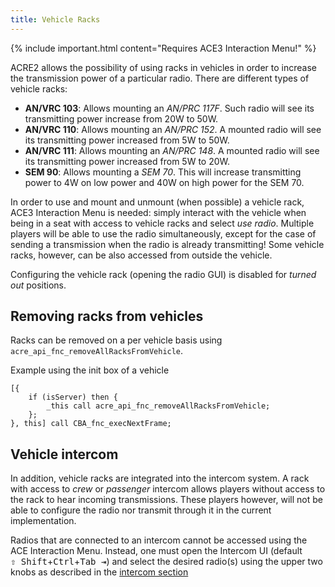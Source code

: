 ```yaml
---
title: Vehicle Racks
---
```


{% include important.html content="Requires ACE3 Interaction Menu!" %}

ACRE2 allows the possibility of using racks in vehicles in order to increase the transmission power of a particular radio. There are different types of vehicle racks:

- **AN/VRC 103**: Allows mounting an *AN/PRC 117F*. Such radio will see its transmitting power increase from 20W to 50W.
- **AN/VRC 110**: Allows mounting an *AN/PRC 152*. A mounted radio will see its transmitting power increased from 5W to 50W.
- **AN/VRC 111**: Allows mounting an *AN/PRC 148*. A mounted radio will see its transmitting power increased from 5W to 20W.
- **SEM 90**: Allows mounting a *SEM 70*. This will increase transmitting power to 4W on low power and 40W on high power for the SEM 70.

In order to use and mount and unmount (when possible) a vehicle rack, ACE3 Interaction Menu is needed: simply interact with the vehicle when being in a seat with access to vehicle racks and select *use radio*. Multiple players will be able to use the radio simultaneously, except for the case of sending a transmission when the radio is already transmitting! Some vehicle racks, however, can be also accessed from outside the vehicle.

Configuring the vehicle rack (opening the radio GUI) is disabled for *turned out* positions.

## Removing racks from vehicles

Racks can be removed on a per vehicle basis using `acre_api_fnc_removeAllRacksFromVehicle`.

Example using the init box of a vehicle

```sqf
[{
    if (isServer) then {
        _this call acre_api_fnc_removeAllRacksFromVehicle;
    };
}, this] call CBA_fnc_execNextFrame;
```

## Vehicle intercom

In addition, vehicle racks are integrated into the intercom system. A rack with access to *crew* or *passenger* intercom allows players without access to the rack to hear incoming transmissions. These players however, will not be able to configure the radio nor transmit through it in the current implementation.

Radios that are connected to an intercom cannot be accessed using the ACE Interaction Menu. Instead, one must open the Intercom UI (default <kbd>⇧&nbsp;Shift</kbd>+<kbd>Ctrl</kbd>+<kbd>Tab&nbsp;⇥</kbd>) and select the desired radio(s) using the upper two knobs as described in the [intercom section](/wiki/user/vehicle-intercom#full-functional-crew-station-ffcs)
